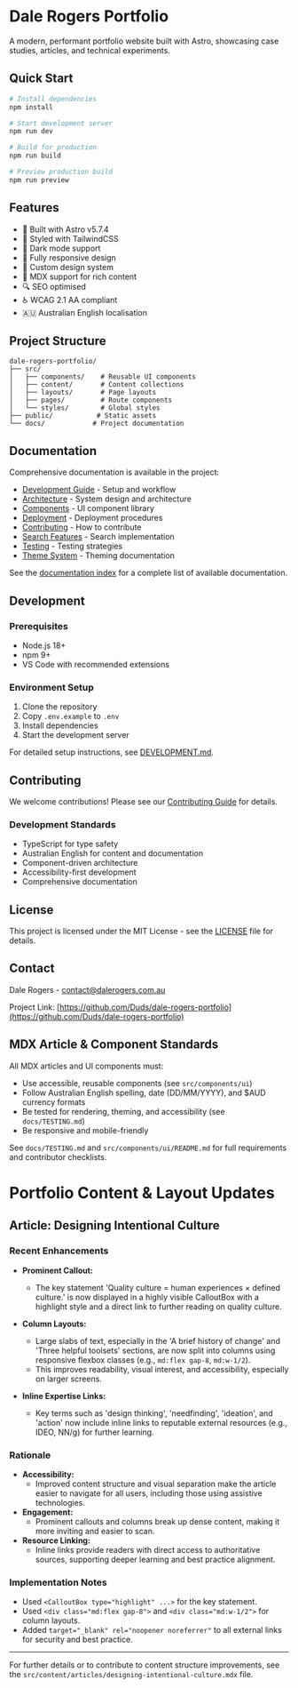 # Dale Rogers Portfolio

A modern, performant portfolio website built with Astro, showcasing case studies, articles, and technical experiments.

## Quick Start

```bash
# Install dependencies
npm install

# Start development server
npm run dev

# Build for production
npm run build

# Preview production build
npm run preview
```

## Features

- 🚀 Built with Astro v5.7.4
- 💅 Styled with TailwindCSS
- 🌙 Dark mode support
- 📱 Fully responsive design
- 🎨 Custom design system
- 📝 MDX support for rich content
- 🔍 SEO optimised
- ♿ WCAG 2.1 AA compliant
- 🇦🇺 Australian English localisation

## Project Structure

```
dale-rogers-portfolio/
├── src/
│   ├── components/    # Reusable UI components
│   ├── content/       # Content collections
│   ├── layouts/       # Page layouts
│   ├── pages/         # Route components
│   └── styles/        # Global styles
├── public/           # Static assets
└── docs/            # Project documentation
```

## Documentation

Comprehensive documentation is available in the project:

- [Development Guide](./DEVELOPMENT.md) - Setup and workflow
- [Architecture](./ARCHITECTURE.md) - System design and architecture
- [Components](./docs/COMPONENTS.md) - UI component library
- [Deployment](./docs/DEPLOYMENT.md) - Deployment procedures
- [Contributing](./docs/CONTRIBUTING.md) - How to contribute
- [Search Features](./docs/SEARCH.md) - Search implementation
- [Testing](./docs/TESTING.md) - Testing strategies
- [Theme System](./src/styles/THEME.md) - Theming documentation

See the [documentation index](./docs/README.md) for a complete list of available documentation.

## Development

### Prerequisites

- Node.js 18+
- npm 9+
- VS Code with recommended extensions

### Environment Setup

1. Clone the repository
2. Copy `.env.example` to `.env`
3. Install dependencies
4. Start the development server

For detailed setup instructions, see [DEVELOPMENT.md](./docs/DEVELOPMENT.md).

## Contributing

We welcome contributions! Please see our [Contributing Guide](./docs/CONTRIBUTING.md) for details.

### Development Standards

- TypeScript for type safety
- Australian English for content and documentation
- Component-driven architecture
- Accessibility-first development
- Comprehensive documentation

## License

This project is licensed under the MIT License - see the [LICENSE](./LICENSE) file for details.

## Contact

Dale Rogers - [contact@dalerogers.com.au](mailto:contact@dalerogers.com.au)

Project Link: [https://github.com/Duds/dale-rogers-portfolio](https://github.com/Duds/dale-rogers-portfolio)

## MDX Article & Component Standards

All MDX articles and UI components must:

- Use accessible, reusable components (see `src/components/ui`)
- Follow Australian English spelling, date (DD/MM/YYYY), and $AUD currency formats
- Be tested for rendering, theming, and accessibility (see `docs/TESTING.md`)
- Be responsive and mobile-friendly

See `docs/TESTING.md` and `src/components/ui/README.md` for full requirements and contributor checklists.

# Portfolio Content & Layout Updates

## Article: Designing Intentional Culture

### Recent Enhancements

- **Prominent Callout:**

  - The key statement 'Quality culture = human experiences × defined culture.' is now displayed in a highly visible CalloutBox with a highlight style and a direct link to further reading on quality culture.

- **Column Layouts:**

  - Large slabs of text, especially in the 'A brief history of change' and 'Three helpful toolsets' sections, are now split into columns using responsive flexbox classes (e.g., `md:flex gap-8`, `md:w-1/2`).
  - This improves readability, visual interest, and accessibility, especially on larger screens.

- **Inline Expertise Links:**
  - Key terms such as 'design thinking', 'needfinding', 'ideation', and 'action' now include inline links to reputable external resources (e.g., IDEO, NN/g) for further learning.

### Rationale

- **Accessibility:**
  - Improved content structure and visual separation make the article easier to navigate for all users, including those using assistive technologies.
- **Engagement:**
  - Prominent callouts and columns break up dense content, making it more inviting and easier to scan.
- **Resource Linking:**
  - Inline links provide readers with direct access to authoritative sources, supporting deeper learning and best practice alignment.

### Implementation Notes

- Used `<CalloutBox type="highlight" ...>` for the key statement.
- Used `<div class="md:flex gap-8">` and `<div class="md:w-1/2">` for column layouts.
- Added `target="_blank" rel="noopener noreferrer"` to all external links for security and best practice.

---

For further details or to contribute to content structure improvements, see the `src/content/articles/designing-intentional-culture.mdx` file.
